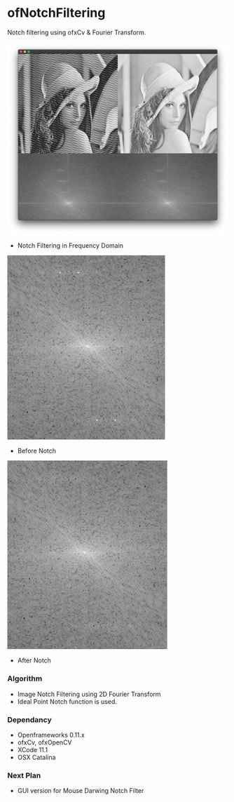 # ofNotchFiltering
Notch filtering using ofxCv & Fourier Transform.

![notch example]( https://github.com/bemoregt/ofNotchFiltering/blob/master/%E1%84%89%E1%85%B3%E1%84%8F%E1%85%B3%E1%84%85%E1%85%B5%E1%86%AB%E1%84%89%E1%85%A3%E1%86%BA_2021-05-16_%E1%84%8B%E1%85%A9%E1%84%8C%E1%85%A5%E1%86%AB_4.27.49.png "example")
- Notch Filtering in Frequency Domain






![notch exampleq]( https://github.com/bemoregt/ofNotchFiltering/blob/master/before.png "example")
- Before Notch


![notch examplew]( https://github.com/bemoregt/ofNotchFiltering/blob/master/after.png "example")
- After Notch


### Algorithm
- Image Notch Filtering using 2D Fourier Transform
- Ideal Point Notch function is used.

### Dependancy
- Openframeworks 0.11.x
- ofxCv, ofxOpenCV
- XCode 11.1
- OSX Catalina

### Next Plan
- GUI version for Mouse Darwing Notch Filter


